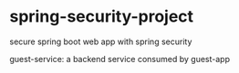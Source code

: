 # spring-security-project
secure spring boot web app with spring security

guest-service: a backend service consumed by guest-app
